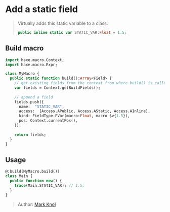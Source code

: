 [tags]: / "build-macro,building-fields"

# Add a static field

> Virtually adds this static variable to a class:
> ```haxe
> public inline static var STATIC_VAR:Float = 1.5;
> ```

## Build macro
```haxe
import haxe.macro.Context;
import haxe.macro.Expr;

class MyMacro {
  public static function build():Array<Field> {
    // get existing fields from the context from where build() is called
    var fields = Context.getBuildFields();
    
    // append a field
    fields.push({
      name:  "STATIC_VAR",
      access:  [Access.APublic, Access.AStatic, Access.AInline],
      kind: FieldType.FVar(macro:Float, macro $v{1.5}), 
      pos: Context.currentPos(),
    });
    
    return fields;
  }
}
```

## Usage

```haxe
@:build(MyMacro.build())
class Main {
  public function new() {
    trace(Main.STATIC_VAR); // 1.5;
  }
}
```

> Author: [Mark Knol](https://github.com/markknol)